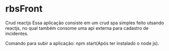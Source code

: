 # rbsFront
Crud reactjs
Essa aplicação consiste em um crud spa simples feito utsando reactjs, no qual também consome uma api externa para cadastro de incidentes.

Comando para subir a aplicação: npm start(Após ter instalado o node js).
